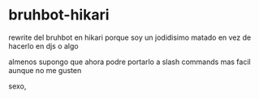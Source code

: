 # bruhbot-hikari
rewrite del bruhbot en hikari porque soy un jodidisimo matado en vez de hacerlo en djs o algo

almenos supongo que ahora podre portarlo a slash commands mas facil aunque no me gusten

sexo,
